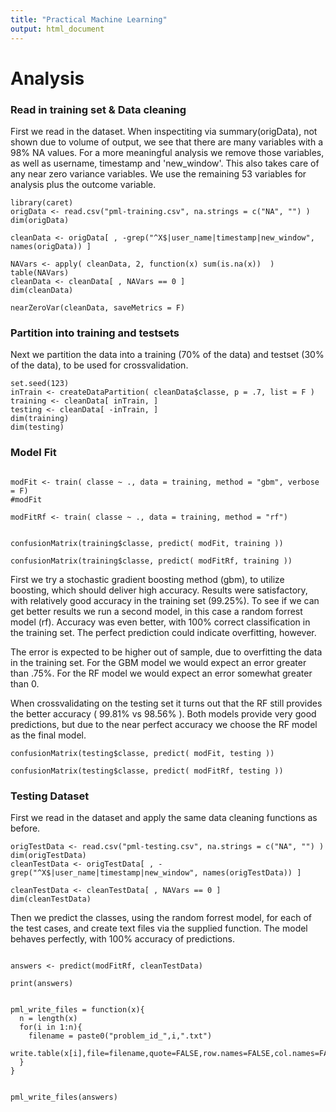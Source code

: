 ```yaml
---
title: "Practical Machine Learning"
output: html_document
---
```



# Analysis

### Read in training set & Data cleaning

First we read in the dataset. When inspectiting via summary(origData), not shown 
due to volume of output, we see that there are many variables with a 98% NA values.
For a more meaningful analysis we remove those variables, as well as username, timestamp and 'new_window'.
This also takes care of any near zero variance variables. We use the remaining 53 variables for analysis plus the outcome variable.

```{r}
library(caret)
origData <- read.csv("pml-training.csv", na.strings = c("NA", "") )
dim(origData)

cleanData <- origData[ , -grep("^X$|user_name|timestamp|new_window", names(origData)) ]

NAVars <- apply( cleanData, 2, function(x) sum(is.na(x))  )
table(NAVars)
cleanData <- cleanData[ , NAVars == 0 ]
dim(cleanData)

nearZeroVar(cleanData, saveMetrics = F)

```

### Partition into training and testsets

Next we partition the data into a training (70% of the data) and testset (30% of the data), to be used for crossvalidation.

```{r}
set.seed(123)
inTrain <- createDataPartition( cleanData$classe, p = .7, list = F )
training <- cleanData[ inTrain, ]
testing <- cleanData[ -inTrain, ]
dim(training)
dim(testing)
```


### Model Fit

```{r, cache=TRUE}

modFit <- train( classe ~ ., data = training, method = "gbm", verbose = F)
#modFit

modFitRf <- train( classe ~ ., data = training, method = "rf")


confusionMatrix(training$classe, predict( modFit, training ))

confusionMatrix(training$classe, predict( modFitRf, training ))

```

First we try a stochastic gradient boosting method (gbm), to utilize boosting, which should deliver high accuracy. Results were satisfactory, with relatively good accuracy in the training set (99.25%). 
To see if we can get better results we run a second model, in this case a random forrest model (rf). Accuracy was even better, with 100% correct classification in the training set. The perfect prediction could indicate overfitting, however. 

The error is expected to be higher out of sample, due to overfitting the data in the training set. For the GBM model we would expect an error greater than .75%. For the RF model we would expect an error somewhat greater than 0. 

When crossvalidating on the testing set it turns out that the RF still provides the better accuracy ( 99.81% vs 98.56% ). Both models provide very good predictions, but due to the near perfect accuracy we choose the RF model as the final model.

```{r}
confusionMatrix(testing$classe, predict( modFit, testing ))

confusionMatrix(testing$classe, predict( modFitRf, testing ))
```



### Testing Dataset


First we read in the dataset and apply the same data cleaning functions as before.


```{r}
origTestData <- read.csv("pml-testing.csv", na.strings = c("NA", "") )
dim(origTestData)
cleanTestData <- origTestData[ , -grep("^X$|user_name|timestamp|new_window", names(origTestData)) ]

cleanTestData <- cleanTestData[ , NAVars == 0 ]
dim(cleanTestData)

```

Then we predict the classes, using the random forrest model, for each of the test cases, and create text files via the supplied function. The model behaves perfectly, with 100% accuracy of predictions.


```{r}

answers <- predict(modFitRf, cleanTestData)

print(answers)


pml_write_files = function(x){
  n = length(x)
  for(i in 1:n){
    filename = paste0("problem_id_",i,".txt")
    write.table(x[i],file=filename,quote=FALSE,row.names=FALSE,col.names=FALSE)
  }
}


pml_write_files(answers)

```

















